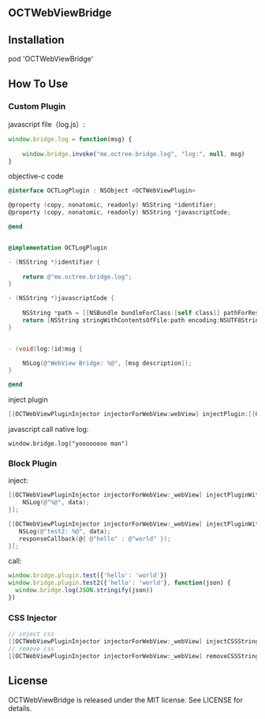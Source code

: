## OCTWebViewBridge

## Installation

pod 'OCTWebViewBridge'

## How To Use

### Custom Plugin

javascript file（log.js）:
```javascript
window.bridge.log = function(msg) {
    
    window.bridge.invoke("me.octree.bridge.log", "log:", null, msg)
}
```

objective-c code

```objectivec
@interface OCTLogPlugin : NSObject <OCTWebViewPlugin>

@property (copy, nonatomic, readonly) NSString *identifier;
@property (copy, nonatomic, readonly) NSString *javascriptCode;

@end


@implementation OCTLogPlugin

- (NSString *)identifier {
    
    return @"me.octree.bridge.log";
}

- (NSString *)javascriptCode {
    
    NSString *path = [[NSBundle bundleForClass:[self class]] pathForResource:@"log" ofType:@"js"];
    return [NSString stringWithContentsOfFile:path encoding:NSUTF8StringEncoding error:NULL];
}


- (void)log:(id)msg {

    NSLog(@"WebView Bridge: %@", [msg description]);
}

@end

```

inject plugin 

```objectivec
[[OCTWebViewPluginInjector injectorForWebView:webView] injectPlugin:[[OCTLogPlugin alloc] init]];
```

javascript call native log:

```
window.bridge.log("yoooooooo man")
```

### Block Plugin

inject:

```objectivec
[[OCTWebViewPluginInjector injectorForWebView:_webView] injectPluginWithFunctionName:@"test" handler:^(NSDictionary *data) { 
    NSLog(@"%@", data);
}];

[[OCTWebViewPluginInjector injectorForWebView:_webView] injectPluginWithFunctionName:@"test2" handlerWithResponseBlock:^(NSDictionary *data, OCTResponseCallback responseCallback) {
   NSLog(@"test2: %@", data);
   responseCallback(@{ @"hello" : @"world" });
}];
```

call:

```javascript
window.bridge.plugin.test({'hello': 'world'})
window.bridge.plugin.test2({'hello': 'world'}, function(json) {
  window.bridge.log(JSON.stringify(json))
})
```



### CSS Injector

```objectivec
// inject css
[[OCTWebViewPluginInjector injectorForWebView:_webView] injectCSSString:@"body {background-color: #eeeeee;}" forIdentifier:@"test"];
// remove css
[[OCTWebViewPluginInjector injectorForWebView:_webView] removeCSSStringForIdentifier:@"test"];
```

## License

OCTWebViewBridge is released under the MIT license. See LICENSE for details.